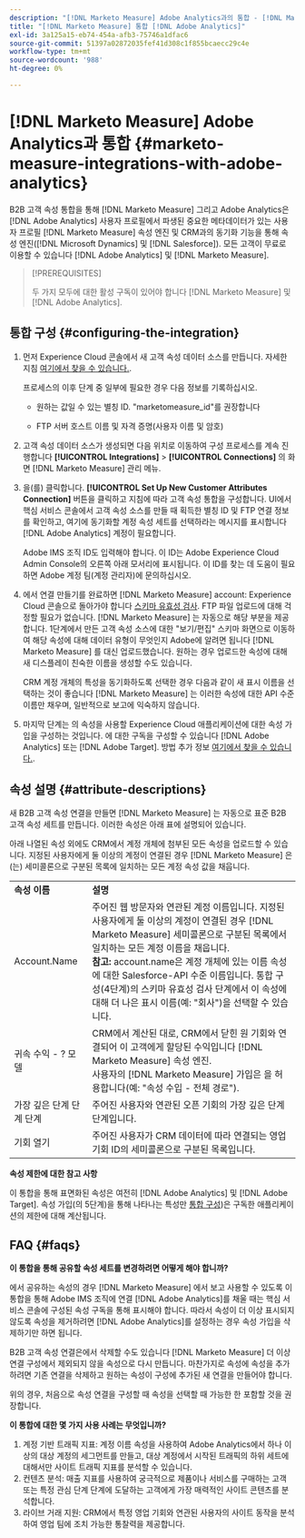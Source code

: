 ```yaml
---
description: "[!DNL Marketo Measure] Adobe Analytics과의 통합 - [!DNL Marketo Measure] - 제품 설명서"
title: "[!DNL Marketo Measure] 통합 [!DNL Adobe Analytics]"
exl-id: 3a125a15-eb74-454a-afb3-75746a1dfac6
source-git-commit: 51397a02872035fef41d308c1f855bcaecc29c4e
workflow-type: tm+mt
source-wordcount: '988'
ht-degree: 0%

---
```


# [!DNL Marketo Measure] Adobe Analytics과 통합 {#marketo-measure-integrations-with-adobe-analytics}

B2B 고객 속성 통합을 통해 [!DNL Marketo Measure] 그리고 Adobe Analytics은 [!DNL Adobe Analytics] 사용자 프로필에서 파생된 중요한 메타데이터가 있는 사용자 프로필 [!DNL Marketo Measure] 속성 엔진 및 CRM과의 동기화 기능을 통해 속성 엔진([!DNL Microsoft Dynamics] 및 [!DNL Salesforce]). 모든 고객이 무료로 이용할 수 있습니다 [!DNL Adobe Analytics] 및 [!DNL Marketo Measure].

>[!PREREQUISITES]
>
>두 가지 모두에 대한 활성 구독이 있어야 합니다 [!DNL Marketo Measure] 및 [!DNL Adobe Analytics].

## 통합 구성 {#configuring-the-integration}

1. 먼저 Experience Cloud 콘솔에서 새 고객 속성 데이터 소스를 만듭니다. 자세한 지침 [여기에서 찾을 수 있습니다.](https://docs.adobe.com/content/help/en/core-services/interface/customer-attributes/t-crs-usecase.html).

   프로세스의 이후 단계 중 일부에 필요한 경우 다음 정보를 기록하십시오.

   * 원하는 값일 수 있는 별칭 ID. &quot;marketomeasure_id&quot;를 권장합니다

   * FTP 서버 호스트 이름 및 자격 증명(사용자 이름 및 암호)

1. 고객 속성 데이터 소스가 생성되면 다음 위치로 이동하여 구성 프로세스를 계속 진행합니다 **[!UICONTROL Integrations]** > **[!UICONTROL Connections]** 의 화면 [!DNL Marketo Measure] 관리 메뉴.

1. 을(를) 클릭합니다. **[!UICONTROL Set Up New Customer Attributes Connection]** 버튼을 클릭하고 지침에 따라 고객 속성 통합을 구성합니다. UI에서 핵심 서비스 콘솔에서 고객 속성 소스를 만들 때 획득한 별칭 ID 및 FTP 연결 정보를 확인하고, 여기에 동기화할 계정 속성 세트를 선택하라는 메시지를 표시합니다 [!DNL Adobe Analytics] 계정이 필요합니다.

   Adobe IMS 조직 ID도 입력해야 합니다. 이 ID는 Adobe Experience Cloud Admin Console의 오른쪽 아래 모서리에 표시됩니다. 이 ID를 찾는 데 도움이 필요하면 Adobe 계정 팀(계정 관리자)에 문의하십시오.

1. 에서 연결 만들기를 완료하면 [!DNL Marketo Measure] account: Experience Cloud 콘솔으로 돌아가야 합니다 [스키마 유효성 검사](https://docs.adobe.com/content/help/en/core-services/interface/customer-attributes/validate-schema.html). FTP 파일 업로드에 대해 걱정할 필요가 없습니다. [!DNL Marketo Measure] 는 자동으로 해당 부분을 제공합니다. 1단계에서 만든 고객 속성 소스에 대한 &quot;보기/편집&quot; 스키마 화면으로 이동하여 해당 속성에 대해 데이터 유형이 무엇인지 Adobe에 알려면 됩니다 [!DNL Marketo Measure] 를 대신 업로드했습니다. 원하는 경우 업로드한 속성에 대해 새 디스플레이 친숙한 이름을 생성할 수도 있습니다.

   CRM 계정 개체의 특성을 동기화하도록 선택한 경우 다음과 같이 새 표시 이름을 선택하는 것이 좋습니다 [!DNL Marketo Measure] 는 이러한 속성에 대한 API 수준 이름만 채우며, 일반적으로 보고에 익숙하지 않습니다.

1. 마지막 단계는 의 속성을 사용할 Experience Cloud 애플리케이션에 대한 속성 가입을 구성하는 것입니다.  에 대한 구독을 구성할 수 있습니다 [!DNL Adobe Analytics] 또는 [!DNL Adobe Target].  방법 추가 정보 [여기에서 찾을 수 있습니다.](https://docs.adobe.com/content/help/en/core-services/interface/customer-attributes/subscription.html).

## 속성 설명 {#attribute-descriptions}

새 B2B 고객 속성 연결을 만들면 [!DNL Marketo Measure] 는 자동으로 표준 B2B 고객 속성 세트를 만듭니다. 이러한 속성은 아래 표에 설명되어 있습니다.

아래 나열된 속성 외에도 CRM에서 계정 개체에 첨부된 모든 속성을 업로드할 수 있습니다. 지정된 사용자에게 둘 이상의 계정이 연결된 경우 [!DNL Marketo Measure] 은(는) 세미콜론으로 구분된 목록에 일치하는 모든 계정 속성 값을 채웁니다.

<table> 
 <colgroup> 
  <col> 
  <col> 
 </colgroup> 
 <tbody> 
  <tr> 
   <td><b>속성 이름</b></td> 
   <td><b>설명</b></td>
  </tr> 
  <tr> 
   <td>Account.Name</td> 
   <td>주어진 웹 방문자와 연관된 계정 이름입니다. 지정된 사용자에게 둘 이상의 계정이 연결된 경우 [!DNL Marketo Measure] 세미콜론으로 구분된 목록에서 일치하는 모든 계정 이름을 채웁니다.<br/>
   <strong>참고:</strong> account.name은 계정 개체에 있는 이름 속성에 대한 Salesforce-API 수준 이름입니다. 통합 구성(4단계)의 스키마 유효성 검사 단계에서 이 속성에 대해 더 나은 표시 이름(예: "회사")을 선택할 수 있습니다.</td>
  </tr>
  <tr> 
   <td>귀속 수익 - ? 모델</td> 
   <td>CRM에서 계산된 대로, CRM에서 닫힌 원 기회와 연결되어 이 고객에게 할당된 수익입니다 [!DNL Marketo Measure] 속성 엔진.<br/>
   사용자의 [!DNL Marketo Measure] 가입은 을 허용합니다(예: "속성 수입 - 전체 경로").</td>
  </tr>
  <tr> 
   <td>가장 깊은 단계 단계 단계</td> 
   <td>주어진 사용자와 연관된 오픈 기회의 가장 깊은 단계 단계입니다.</td>
  </tr>
  <tr> 
   <td>기회 열기</td> 
   <td>주어진 사용자가 CRM 데이터에 따라 연결되는 영업 기회 ID의 세미콜론으로 구분된 목록입니다.</td>
  </tr> 
 </tbody> 
</table>

**속성 제한에 대한 참고 사항**

이 통합을 통해 표면화된 속성은 여전히 [!DNL Adobe Analytics] 및 [!DNL Adobe Target]. 속성 가입(의 5단계)을 통해 나타나는 특성만 [통합 구성](#configuring-the-integration))은 구독한 애플리케이션의 제한에 대해 계산됩니다.

## FAQ {#faqs}

**이 통합을 통해 공유할 속성 세트를 변경하려면 어떻게 해야 합니까?**

에서 공유하는 속성의 경우 [!DNL Marketo Measure] 에서 보고 사용할 수 있도록 이 통합을 통해 Adobe IMS 조직에 연결 [!DNL Adobe Analytics]를 채울 때는 핵심 서비스 콘솔에 구성된 속성 구독을 통해 표시해야 합니다. 따라서 속성이 더 이상 표시되지 않도록 속성을 제거하려면 [!DNL Adobe Analytics]를 설정하는 경우 속성 가입을 삭제하기만 하면 됩니다.

B2B 고객 속성 연결은에서 삭제할 수도 있습니다 [!DNL Marketo Measure] 더 이상 연결 구성에서 제외되지 않을 속성으로 다시 만듭니다. 마찬가지로 속성에 속성을 추가하려면 기존 연결을 삭제하고 원하는 속성이 구성에 추가된 새 연결을 만들어야 합니다.

위의 경우, 처음으로 속성 연결을 구성할 때 속성을 선택할 때 가능한 한 포함할 것을 권장합니다.

**이 통합에 대한 몇 가지 사용 사례는 무엇입니까?**

1. 계정 기반 트래픽 지표: 계정 이름 속성을 사용하여 Adobe Analytics에서 하나 이상의 대상 계정의 세그먼트를 만들고, 대상 계정에서 시작된 트래픽의 하위 세트에 대해서만 사이트 트래픽 지표를 분석할 수 있습니다.
1. 컨텐츠 분석: 매출 지표를 사용하여 궁극적으로 제품이나 서비스를 구매하는 고객 또는 특정 관심 단계 단계에 도달하는 고객에게 가장 매력적인 사이트 콘텐츠를 분석합니다.
1. 라이브 거래 지원: CRM에서 특정 영업 기회와 연관된 사용자의 사이트 동작을 분석하여 영업 팀에 조치 가능한 통찰력을 제공합니다.
